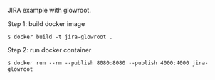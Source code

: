 JIRA example with glowroot.

Step 1: build docker image

```
$ docker build -t jira-glowroot .
```

Step 2: run docker container

```
$ docker run --rm --publish 8080:8080 --publish 4000:4000 jira-glowroot
```